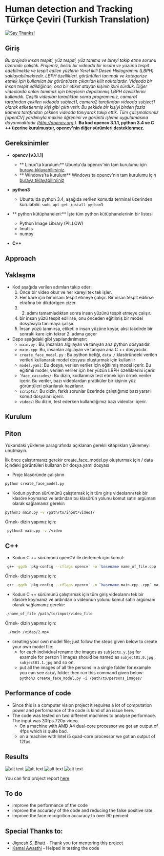 # Human detection and Tracking Türkçe Çeviri (Turkish Translation)

[![Say Thanks!](https://img.shields.io/badge/Say%20Thanks-!-1EAEDB.svg)](https://saythanks.io/to/arpit1997)

## Giriş
_Bu projede insan tespiti, yüz tespiti, yüz tanıma ve bireyi takip etme sorunu üzerinde çalıştık. Projemiz, belirli bir videoda bir insanı ve yüzünü tespit edebilmekte ve tespit edilen yüzlerin Yerel ikili Desen Histogramını (LBPH) saklayabilmektedir. LBPH özellikleri, görüntüleri tanımak ve kategorize etmek için kullanılan bir görüntüden çıkarılan kilit noktalardır. Videoda bir insan tespit edildiğinde, ona bir etiket atayan kişinin izini sürdük. Diğer videolarda onları tanımak için bireylerin depolanmış LBPH özelliklerini kullandık. Çeşitli videoları taradıktan sonra programımız, camera1 tarafından çekilen videoda subject1, camera2 tarafından videoda subject1 olarak etiketlenmiş kişi gibi çıktı verir. Bu şekilde bir kişiyi birden fazla kamera tarafından çekilen videoda tanıyarak takip ettik. Tüm çalışmalarımız [openCV] yardımıyla makine öğrenimi ve görüntü işleme uygulamasına dayanmaktadır (http://opencv.org )._ **Bu kod opencv 3.1.1, python 3.4 ve C ++ üzerine kurulmuştur, opencv'nin diğer sürümleri desteklenmez.**
## Gereksinimler
* **opencv [v3.1.1]**
	* ** Linux'ta kurulum:**
			Ubuntu'da opencv'nin tam kurulumu için [buraya tıklayabilirsiniz](http://www.pyimagesearch.com/2015/06/22/install-opencv-3-0-and-python-2-7-on-ubuntu/).
	* ** Windows'ta kurulum**
			Windows'ta opencv'nin tam kurulumu için [buraya tıklayabilirsiniz](https://putuyuwono.wordpress.com/2015/04/23/building-and-installing-opencv-3-0-on-windows-7-64-bit/)
* **python3**
	* Ubuntu'da python 3.4, aşağıda verilen komutla terminal üzerinden kurulabilir:
		`sudo apt-get install python3`
* ** python kütüphaneleri:**
	İşte tüm python kütüphanelerinin bir listesi
	* Python Image Library (PILLOW)
	* Imutils
	* numpy

* **C++**

## Approach
## Yaklaşma
* Kod aşağıda verilen adımları takip eder:
	1. Önce bir video okur ve her kareyi tek tek işler.
	2. Her kare için bir insanı tespit etmeye çalışır. Bir insan tespit edilirse etrafına bir dikdörtgen çizer.
	3. 2. adımı tamamladıktan sonra insan yüzünü tespit etmeye çalışır.
	4. bir insan yüzü tespit edilirse, onu önceden eğitilmiş bir model dosyasıyla tanımaya çalışır.	
	5. İnsan yüzü tanınırsa, etiketi o insan yüzüne koyar, aksi takdirde bir sonraki kare için tekrar 2. adıma geçer
* Depo aşağıdaki gibi yapılandırılmıştır:
	* `main.py` : Bu, insanları algılayan ve tanıyan ana python dosyasıdır.
	* `main.cpp`: Bu, insanları algılayan ve tanıyan ana C ++ dosyasıdır.
	* `create_face_model.py` : Bu python betiği, `data /` klasöründeki verilen verileri kullanarak model dosyası oluşturmak için kullanılır
	* `model.yaml`: Bu dosya, verilen veriler için eğitilmiş model içerir. Bu eğitimli model, verilen veriler için her yüzün LBPH özelliklerini içerir.
	* '`face_cascades/`: Bu dizin, kodlarımızı test etmek için örnek veriler içerir. Bu veriler, bazı videolardan pratiküler bir kişinin yüz görüntüleri çıkarılarak hazırlanır.
	* `scripts/`: Bu dizin, farklı sorunlar üzerinde çalıştığımız bazı yararlı komut dosyaları içerir.
	* `video/`: Bu dizin, test ederken kullandığımız bazı videoları içerir.

## Kurulum

## Piton
Yukarıdaki yükleme paragrafında açıklanan gerekli kitaplıkları yüklemeyi unutmayın.

İlk önce çalıştırmanız gerekir create_face_model.py oluşturmak için / data içindeki görüntüleri kullanan bir dosya.yaml dosyası
* Proje klasöründe çalıştırın
```sh 
python create_face_model.py
```
* Kodun python sürümünü çalıştırmak için tüm giriş videolarını tek bir klasöre koymanız ve ardından bu klasörün yolunu komut satırı argümanı olarak sağlamanız gerekir:
```sh
python3 main.py -v /path/to/input/videos/  
```
Örnek- dizin yapımız için:
```sh
 python3 main.py -v /video 
```

## C++
* Kodun C ++ sürümünü openCV ile derlemek için komut:
```sh
 g++ -ggdb `pkg-config --cflags opencv` -o `basename name_of_file.cpp .cpp` name_of_file.cpp `pkg-config --libs opencv` 
```
Örnek- dizin yapımız için:
```sh
 g++ -ggdb `pkg-config --cflags opencv` -o `basename main.cpp .cpp` main.cpp `pkg-config --libs opencv` 
```  
* Kodun C ++ sürümünü çalıştırmak için tüm giriş videolarını tek bir klasöre koymanız ve ardından o videonun yolunu komut satırı argümanı olarak sağlamanız gerekir:
```sh
./name_of_file /path/to/input/video_file 
```  
Örnek- dizin yapımız için:
```sh
 ./main /video/2.mp4
```
* creating your own model file; just follow the steps given below to create your own model file:
	* for each individual rename the images as `subjectx.y.jpg` for example for person 1 images should be named as `subject01.0.jpg` , `subject01.1.jpg` and so on.
	* put all the images of all the persons in a single folder for example you can see `data\` folder then run this command given below:
		`python3 create_face_model.py -i /path/to/persons_images/` 

## Performance of code
* Since this is a computer vision project it requires a lot of computation power and performance of the code is kind of an issue here.
* The code was tested on two different machines to analyse performace. The input was 30fps 720p video.
	* On a machine with AMD A4 dual-core processor we got an output of 4fps which is quite bad.
	* on a machine with Intel i5 quad-core processor we got an output of 12fps.

## Results
![alt text](https://raw.githubusercontent.com/ITCoders/Human-detection-and-Tracking/master/results/g.jpg "Logo Title Text 1")
![alt text](https://raw.githubusercontent.com/ITCoders/Human-detection-and-Tracking/master/results/k.jpg "Logo Title Text 1")
![alt text](https://raw.githubusercontent.com/ITCoders/Human-detection-and-Tracking/master/results/k.jpg "Logo Title Text 1")
![alt text](https://raw.githubusercontent.com/ITCoders/Human-detection-and-Tracking/master/results/o.jpg "Logo Title Text 1")

You can find project report [here](https://github.com/ITCoders/Human-detection-and-Tracking/raw/master/results/HUMAN%20DETECTION%20ANDaRECOGNITION.pdf)
## To do
* improve the performance of the code
* improve the accuracy of the code and reducing the false positive rate.
* improve the face recognition accuracy to over 90 percent

## Special Thanks to:
* [Jignesh S. Bhatt](http://www.iiitvadodara.ac.in/faculty/jsb001.html) - Thank you for mentoring this project
* [Kamal Awasthi](http://github.com/KamalAwasthi) - Helped in testing the code
